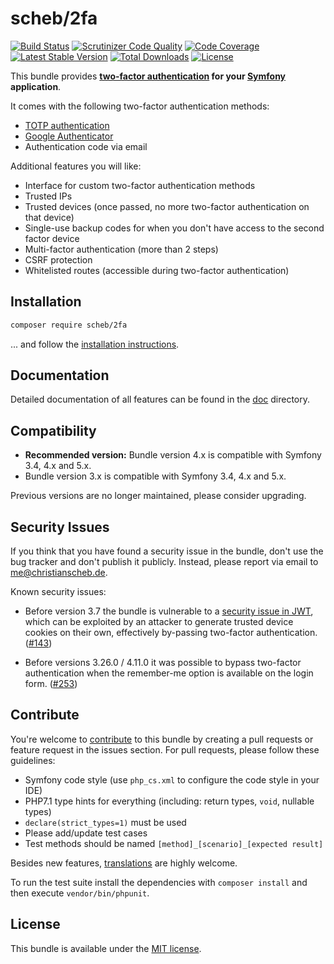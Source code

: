 scheb/2fa
=========

[![Build Status](https://travis-ci.org/scheb/2fa.svg?branch=master)](https://travis-ci.org/scheb/2fa)
[![Scrutinizer Code Quality](https://scrutinizer-ci.com/g/scheb/2fa/badges/quality-score.png?b=master)](https://scrutinizer-ci.com/g/scheb/2fa/?branch=master)
[![Code Coverage](https://scrutinizer-ci.com/g/scheb/2fa/badges/coverage.png?b=master)](https://scrutinizer-ci.com/g/scheb/2fa/?branch=master)
[![Latest Stable Version](https://poser.pugx.org/scheb/2fa/v/stable.svg)](https://packagist.org/packages/scheb/2fa)
[![Total Downloads](https://poser.pugx.org/scheb/2fa/downloads)](https://packagist.org/packages/scheb/2fa)
[![License](https://poser.pugx.org/scheb/2fa/license.svg)](https://packagist.org/packages/scheb/2fa)

This bundle provides **[two-factor authentication](https://en.wikipedia.org/wiki/Multi-factor_authentication) for your
[Symfony](https://symfony.com/) application**.

It comes with the following two-factor authentication methods:

- [TOTP authentication](https://en.wikipedia.org/wiki/Time-based_One-time_Password_algorithm)
- [Google Authenticator](https://en.wikipedia.org/wiki/Google_Authenticator)
- Authentication code via email

Additional features you will like:

- Interface for custom two-factor authentication methods
- Trusted IPs
- Trusted devices (once passed, no more two-factor authentication on that device)
- Single-use backup codes for when you don't have access to the second factor device
- Multi-factor authentication (more than 2 steps)
- CSRF protection
- Whitelisted routes (accessible during two-factor authentication)

Installation
-------------

```bash
composer require scheb/2fa
```

... and follow the [installation instructions](doc/installation.md).

Documentation
-------------
Detailed documentation of all features can be found in the [doc](doc/index.md) directory.

Compatibility
-------------
- **Recommended version:** Bundle version 4.x is compatible with Symfony 3.4, 4.x and 5.x.
- Bundle version 3.x is compatible with Symfony 3.4, 4.x and 5.x.

Previous versions are no longer maintained, please consider upgrading.

Security Issues
---------------
If you think that you have found a security issue in the bundle, don't use the bug tracker and don't publish it
publicly. Instead, please report via email to me@christianscheb.de.

Known security issues:

- Before version 3.7 the bundle is vulnerable to a
[security issue in JWT](https://auth0.com/blog/critical-vulnerabilities-in-json-web-token-libraries/), which can be
exploited by an attacker to generate trusted device cookies on their own, effectively by-passing two-factor
authentication. ([#143](https://github.com/scheb/2fa/issues/143))

- Before versions 3.26.0 / 4.11.0 it was possible to bypass two-factor authentication when the remember-me option is
available on the login form. ([#253](https://github.com/scheb/2fa/issues/253))

Contribute
----------
You're welcome to [contribute](https://github.com/scheb/2fa/graphs/contributors) to this bundle by
creating a pull requests or feature request in the issues section. For pull requests, please follow these guidelines:

- Symfony code style (use `php_cs.xml` to configure the code style in your IDE)
- PHP7.1 type hints for everything (including: return types, `void`, nullable types)
- `declare(strict_types=1)` must be used
- Please add/update test cases
- Test methods should be named `[method]_[scenario]_[expected result]`

Besides new features, [translations](src/bundle/Resources/translations) are highly welcome.

To run the test suite install the dependencies with `composer install` and then execute `vendor/bin/phpunit`.

License
-------
This bundle is available under the [MIT license](LICENSE).
